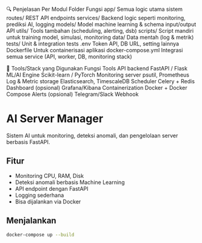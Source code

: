 🔍 Penjelasan Per Modul
Folder	Fungsi
app/	Semua logic utama sistem
routes/	REST API endpoints
services/	Backend logic seperti monitoring, prediksi AI, logging
models/	Model machine learning & schema input/output API
utils/	Tools tambahan (scheduling, alerting, dsb)
scripts/	Script mandiri untuk training model, simulasi, monitoring
data/	Data mentah (log & metrik)
tests/	Unit & integration tests
.env	Token API, DB URL, setting lainnya
Dockerfile	Untuk containerisasi aplikasi
docker-compose.yml	Integrasi semua service (API, worker, DB, monitoring stack)

🚀 Tools/Stack yang Digunakan
Fungsi	Tools
API backend	FastAPI / Flask
ML/AI Engine	Scikit-learn / PyTorch
Monitoring server	psutil, Prometheus
Log & Metric storage	Elasticsearch, TimescaleDB
Scheduler	Celery + Redis
Dashboard (opsional)	Grafana/Kibana
Containerization	Docker + Docker Compose
Alerts (opsional)	Telegram/Slack Webhook




# AI Server Manager

Sistem AI untuk monitoring, deteksi anomali, dan pengelolaan server berbasis FastAPI.

## Fitur
- Monitoring CPU, RAM, Disk
- Deteksi anomali berbasis Machine Learning
- API endpoint dengan FastAPI
- Logging sederhana
- Bisa dijalankan via Docker

## Menjalankan

```bash
docker-compose up --build
